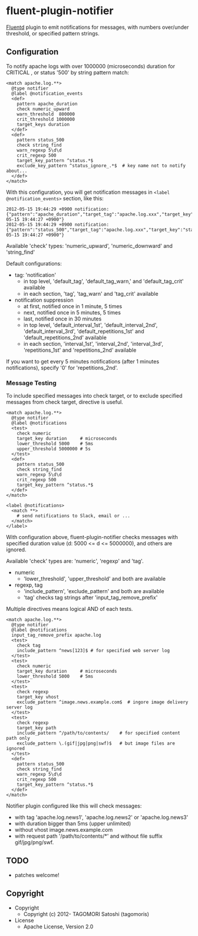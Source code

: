 # fluent-plugin-notifier

[Fluentd](http://fluentd.org) plugin to emit notifications for messages, with numbers over/under threshold, or specified pattern strings.

## Configuration

To notify apache logs with over 1000000 (microseconds) duration for CRITICAL , or status '500' by string pattern match:

    <match apache.log.**>
      @type notifier
      @label @notification_events
      <def>
        pattern apache_duration
        check numeric_upward
        warn_threshold  800000
        crit_threshold 1000000
        target_keys duration
      </def>
      <def>
        pattern status_500
        check string_find
        warn_regexp 5\d\d
        crit_regexp 500
        target_key_pattern ^status.*$
        exclude_key_pattern ^status_ignore_.*$  # key name not to notify about...
      </def>
    </match>

With this configuration, you will get notification messages in `<label @notification_events>` section, like this:

    2012-05-15 19:44:29 +0900 notification: {"pattern":"apache_duration","target_tag":"apache.log.xxx","target_key":"duration","check_type":"numeric_upward","level":"crit","threshold":1000000,"value":"1057231","message_time":"2012-05-15 19:44:27 +0900"}
    2012-05-15 19:44:29 +0900 notification: {"pattern":"status_500","target_tag":"apache.log.xxx","target_key":"status","check_type":"string_find","level":"crit","regexp":"/500/","value":"500","message_time":"2012-05-15 19:44:27 +0900"}

Available 'check' types: 'numeric\_upward', 'numeric\_downward' and 'string\_find'

Default configurations:

* tag: 'notification'
  * in <match> top level, 'default\_tag', 'default\_tag\_warn,' and 'default\_tag\_crit' available
  * in each <def> section, 'tag', 'tag\_warn' and 'tag\_crit' available
* notification suppression
  * at first, notified once in 1 minute, 5 times
  * next, notified once in 5 minutes, 5 times
  * last, notified once in 30 minutes
  * in <match> top level, 'default\_interval\_1st', 'default\_interval\_2nd', 'default\_interval\_3rd', 'default\_repetitions\_1st' and 'default\_repetitions\_2nd' available
  * in each <def> section, 'interval\_1st', 'interval\_2nd', 'interval\_3rd', 'repetitions\_1st' and 'repetitions\_2nd' available

If you want to get every 5 minutes notifications (after 1 minutes notifications), specify '0' for 'repetitions\_2nd'.

### Message Testing

To include specified messages into check target, or to exclude specified messages from check target, <test> directive is useful.

    <match apache.log.**>
      @type notifier
      @label @notifications
      <test>
        check numeric
        target_key duration     # microseconds
        lower_threshold 5000    # 5ms
        upper_threshold 5000000 # 5s
      </test>
      <def>
        pattern status_500
        check string_find
        warn_regexp 5\d\d
        crit_regexp 500
        target_key_pattern ^status.*$
      </def>
    </match>
    
    <label @notifications>
      <match **>
        # send notifications to Slack, email or ...
      </match>
    </label>

With configuration above, fluent-plugin-notifier checks messages with specified duration value (d: 5000 <= d <= 5000000), and others are ignored.

Available 'check' types are: 'numeric', 'regexp' and 'tag'.

* numeric
  * 'lower\_threshold', 'upper\_threshold' and both are available
* regexp, tag
  * 'include\_pattern', 'exclude\_pattern' and both are available
  * 'tag' checks tag strings after 'input\_tag\_remove\_prefix'

Multiple <test> directives means logical AND of each tests.

    <match apache.log.**>
      @type notifier
      @label @notifications
      input_tag_remove_prefix apache.log
      <test>
        check tag
        include_pattern ^news[123]$ # for specified web server log
      </test>
      <test>
        check numeric
        target_key duration     # microseconds
        lower_threshold 5000    # 5ms
      </test>
      <test>
        check regexp
        target_key vhost
        exclude_pattern ^image.news.example.com$  # ingore image delivery server log
      </test>
      <test>
        check regexp
        target_key path
        include_pattern ^/path/to/contents/    # for specified content path only
        exclude_pattern \.(gif|jpg|png|swf)$   # but image files are ignored
      </test>
      <def>
        pattern status_500
        check string_find
        warn_regexp 5\d\d
        crit_regexp 500
        target_key_pattern ^status.*$
      </def>
    </match>

Notifier plugin configured like this will check messages:
 * with tag 'apache.log.news1', 'apache.log.news2' or 'apache.log.news3'
 * with duration bigger than 5ms (upper unlimited)
 * without vhost image.news.example.com
 * with request path '/path/to/contents/*' and without file suffix gif/jpg/png/swf.

## TODO

* patches welcome!

## Copyright

* Copyright
  * Copyright (c) 2012- TAGOMORI Satoshi (tagomoris)
* License
  * Apache License, Version 2.0
